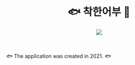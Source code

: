 <div align= "center">
    <h1> 🐟 착한어부 🦑</h1>
</div>

<div align= "center">
<img src="https://img.shields.io/badge/License-MIT-blue"/>
</div>
<br/>
<br/>

🐟 The application was created in 2021. 🐟

<br/>
